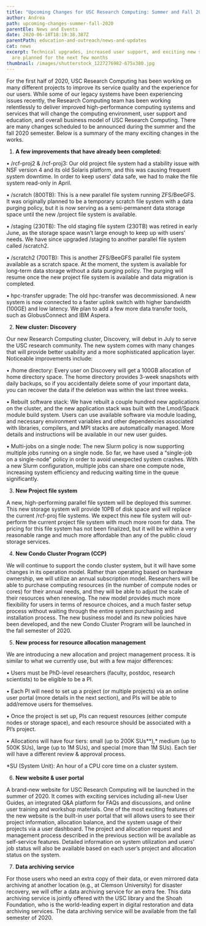```yaml
---
title: "Upcoming Changes for USC Research Computing: Summer and Fall 2020"
author: Andrea
path: upcoming-changes-summer-fall-2020
parentEle: News and Events
date: 2020-06-18T18:19:38.387Z
parentPath: education-and-outreach/news-and-updates
cat: news
excerpt: Technical upgrades, increased user support, and exciting new services
  are planned for the next few months
thumbnail: /images/shutterstock_1227276982-675x380.jpg
---
```

For the first half of 2020, USC Research Computing has been working on many different projects to improve its service quality and the experience for our users. While some of our legacy systems have been experiencing issues recently, the Research Computing team has been working relentlessly to deliver improved high-performance computing systems and services that will change the computing environment, user support and education, and overall business model of USC Research Computing. There are many changes scheduled to be announced during the summer and the fall 2020 semester. Below is a summary of the many exciting changes in the works.

1. **A few improvements that have already been completed:**

•	 /rcf-proj2 & /rcf-proj3: Our old project file system had a stability issue with NSF version 4 and its old Solaris platform, and this was causing frequent system downtime. In order to keep users’ data safe, we had to make the file system read-only in April. 

•	/scratch (800TB): This is a new parallel file system running ZFS/BeeGFS. It was originally planned to be a temporary scratch file system with a data purging policy, but it is now serving as a semi-permanent data storage space until the new /project file system is available.

•	/staging (230TB): The old staging file system (230TB) was retired in early June, as the storage space wasn’t large enough to keep up with users’ needs. We have since upgraded /staging to another parallel file system called /scratch2.

•	/scratch2 (700TB): This is another ZFS/BeeGFS parallel file system available as a scratch space. At the moment, the system is available for long-term data storage without a data purging policy. The purging will resume once the new project file system is available and data migration is completed.

•	hpc-transfer upgrade: The old hpc-transfer was decommissioned. A new system is now connected to a faster uplink switch with higher bandwidth (100GE) and low latency. We plan to add a few more data transfer tools, such as GlobusConnect and IBM Aspera.

2. **New cluster: Discovery**

Our new Research Computing cluster, Discovery, will debut in July to serve the USC research community. The new system comes with many changes that will provide better usability and a more sophisticated application layer. Noticeable improvements include: 

•	/home directory: Every user on Discovery will get a 100GB allocation of home directory space. The home directory provides 3-week snapshots with daily backups, so if you accidentally delete some of your important data, you can recover the data if the deletion was within the last three weeks.

•	Rebuilt software stack: We have rebuilt a couple hundred new applications on the cluster, and the new application stack was built with the Lmod/Spack module build system. Users can use available software via module loading, and necessary environment variables and other dependencies associated with libraries, compilers, and MPI stacks are automatically managed. More details and instructions will be available in our new user guides.

•	Multi-jobs on a single node: The new Slurm policy is now supporting multiple jobs running on a single node. So far, we have used a “single-job on a single-node” policy in order to avoid unexpected system crashes. With a new Slurm configuration, multiple jobs can share one compute node, increasing system efficiency and reducing waiting time in the queue significantly.

3. **New Project file system**

A new, high-performing parallel file system will be deployed this summer. This new storage system will provide 10PB of disk space and will replace the current /rcf-proj file systems. We expect this new file system will out-perform the current project file system with much more room for data. The pricing for this file system has not been finalized, but it will be within a very reasonable range and much more affordable than any of the public cloud storage services.

4. **New Condo Cluster Program (CCP)**

We will continue to support the condo cluster system, but it will have some changes in its operation model. Rather than operating based on hardware ownership, we will utilize an annual subscription model. Researchers will be able to purchase computing resources (in the number of compute nodes or cores) for their annual needs, and they will be able to adjust the scale of their resources when renewing. The new model provides much more flexibility for users in terms of resource choices, and a much faster setup process without waiting through the entire system purchasing and installation process. The new business model and its new policies have been developed, and the new Condo Cluster Program will be launched in the fall semester of 2020.

5. **New process for resource allocation management**

We are introducing a new allocation and project management process. It is similar to what we currently use, but with a few major differences:

•	Users must be PhD-level researchers (faculty, postdoc, research scientists) to be eligible to be a PI.

•	Each PI will need to set up a project (or multiple projects) via an online user portal (more details in the next section), and PIs will be able to add/remove users for themselves.

•	Once the project is set up, PIs can request resources (either compute nodes or storage space), and each resource should be associated with a PI’s project.

•	Allocations will have four tiers: small (up to 200K SUs**),* medium (up to 500K SUs), large (up to 1M SUs), and special (more than 1M SUs). Each tier will have a different review & approval process.

\*SU (System Unit): An hour of a CPU core time on a cluster system.

6. **New website & user portal**

A brand-new website for USC Research Computing will be launched in the summer of 2020. It comes with exciting services including all-new User Guides, an integrated Q&A platform for FAQs and discussions, and online user training and workshop materials. One of the most exciting features of the new website is the built-in user portal that will allows users to see their project information, allocation balance, and the system usage of their projects via a user dashboard. The project and allocation request and management process described in the previous section will be available as self-service features. Detailed information on system utilization and users’ job status will also be available based on each user’s project and allocation status on the system.

7. **Data archiving service**

For those users who need an extra copy of their data, or even mirrored data archiving at another location (e.g., at Clemson University) for disaster recovery, we will offer a data archiving service for an extra fee. This data archiving service is jointly offered with the USC library and the Shoah Foundation, who is the world-leading expert in digital restoration and data archiving services. The data archiving service will be available from the fall semester of 2020.